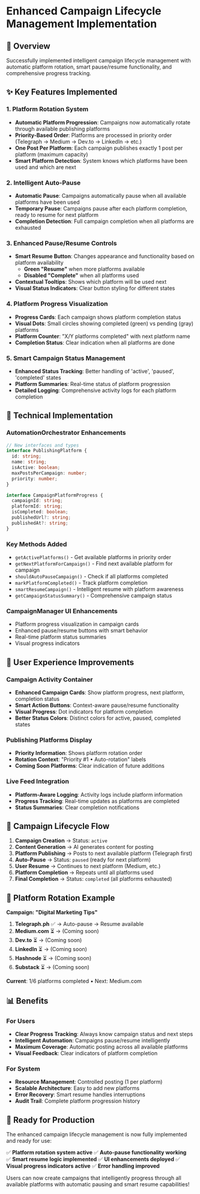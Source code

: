 # Enhanced Campaign Lifecycle Management Implementation

## 🎯 Overview
Successfully implemented intelligent campaign lifecycle management with automatic platform rotation, smart pause/resume functionality, and comprehensive progress tracking.

## ✨ Key Features Implemented

### 1. **Platform Rotation System**
- **Automatic Platform Progression**: Campaigns now automatically rotate through available publishing platforms
- **Priority-Based Order**: Platforms are processed in priority order (Telegraph → Medium → Dev.to → LinkedIn → etc.)
- **One Post Per Platform**: Each campaign publishes exactly 1 post per platform (maximum capacity)
- **Smart Platform Detection**: System knows which platforms have been used and which are next

### 2. **Intelligent Auto-Pause**
- **Automatic Pause**: Campaigns automatically pause when all available platforms have been used
- **Temporary Pause**: Campaigns pause after each platform completion, ready to resume for next platform
- **Completion Detection**: Full campaign completion when all platforms are exhausted

### 3. **Enhanced Pause/Resume Controls**
- **Smart Resume Button**: Changes appearance and functionality based on platform availability
  - **Green "Resume"** when more platforms available
  - **Disabled "Complete"** when all platforms used
- **Contextual Tooltips**: Shows which platform will be used next
- **Visual Status Indicators**: Clear button styling for different states

### 4. **Platform Progress Visualization**
- **Progress Cards**: Each campaign shows platform completion status
- **Visual Dots**: Small circles showing completed (green) vs pending (gray) platforms
- **Platform Counter**: "X/Y platforms completed" with next platform name
- **Completion Status**: Clear indication when all platforms are done

### 5. **Smart Campaign Status Management**
- **Enhanced Status Tracking**: Better handling of 'active', 'paused', 'completed' states
- **Platform Summaries**: Real-time status of platform progression
- **Detailed Logging**: Comprehensive activity logs for each platform completion

## 🔧 Technical Implementation

### **AutomationOrchestrator Enhancements**
```typescript
// New interfaces and types
interface PublishingPlatform {
  id: string;
  name: string;  
  isActive: boolean;
  maxPostsPerCampaign: number;
  priority: number;
}

interface CampaignPlatformProgress {
  campaignId: string;
  platformId: string;
  isCompleted: boolean;
  publishedUrl?: string;
  publishedAt?: string;
}
```

### **Key Methods Added**
- `getActivePlatforms()` - Get available platforms in priority order
- `getNextPlatformForCampaign()` - Find next available platform for campaign
- `shouldAutoPauseCampaign()` - Check if all platforms completed
- `markPlatformCompleted()` - Track platform completion
- `smartResumeCampaign()` - Intelligent resume with platform awareness
- `getCampaignStatusSummary()` - Comprehensive campaign status

### **CampaignManager UI Enhancements**
- Platform progress visualization in campaign cards
- Enhanced pause/resume buttons with smart behavior
- Real-time platform status summaries
- Visual progress indicators

## 🎨 User Experience Improvements

### **Campaign Activity Container**
- **Enhanced Campaign Cards**: Show platform progress, next platform, completion status
- **Smart Action Buttons**: Context-aware pause/resume functionality
- **Visual Progress**: Dot indicators for platform completion
- **Better Status Colors**: Distinct colors for active, paused, completed states

### **Publishing Platforms Display**
- **Priority Information**: Shows platform rotation order
- **Rotation Context**: "Priority #1 • Auto-rotation" labels
- **Coming Soon Platforms**: Clear indication of future additions

### **Live Feed Integration**
- **Platform-Aware Logging**: Activity logs include platform information
- **Progress Tracking**: Real-time updates as platforms are completed
- **Status Summaries**: Clear completion notifications

## 🔄 Campaign Lifecycle Flow

1. **Campaign Creation** → Status: `active`
2. **Content Generation** → AI generates content for posting
3. **Platform Publishing** → Posts to next available platform (Telegraph first)
4. **Auto-Pause** → Status: `paused` (ready for next platform)
5. **User Resume** → Continues to next platform (Medium, etc.)
6. **Platform Completion** → Repeats until all platforms used
7. **Final Completion** → Status: `completed` (all platforms exhausted)

## 🎯 Platform Rotation Example

**Campaign: "Digital Marketing Tips"**
1. **Telegraph.ph** ✅ → Auto-pause → Resume available
2. **Medium.com** ⏳ → (Coming soon)
3. **Dev.to** ⏳ → (Coming soon)  
4. **LinkedIn** ⏳ → (Coming soon)
5. **Hashnode** ⏳ → (Coming soon)
6. **Substack** ⏳ → (Coming soon)

**Current**: 1/6 platforms completed • Next: Medium.com

## 📊 Benefits

### **For Users**
- **Clear Progress Tracking**: Always know campaign status and next steps
- **Intelligent Automation**: Campaigns pause/resume intelligently
- **Maximum Coverage**: Automatic posting across all available platforms
- **Visual Feedback**: Clear indicators of platform completion

### **For System**
- **Resource Management**: Controlled posting (1 per platform)
- **Scalable Architecture**: Easy to add new platforms
- **Error Recovery**: Smart resume handles interruptions
- **Audit Trail**: Complete platform progression history

## 🚀 Ready for Production

The enhanced campaign lifecycle management is now fully implemented and ready for use:

✅ **Platform rotation system active**
✅ **Auto-pause functionality working**  
✅ **Smart resume logic implemented**
✅ **UI enhancements deployed**
✅ **Visual progress indicators active**
✅ **Error handling improved**

Users can now create campaigns that intelligently progress through all available platforms with automatic pausing and smart resume capabilities!
